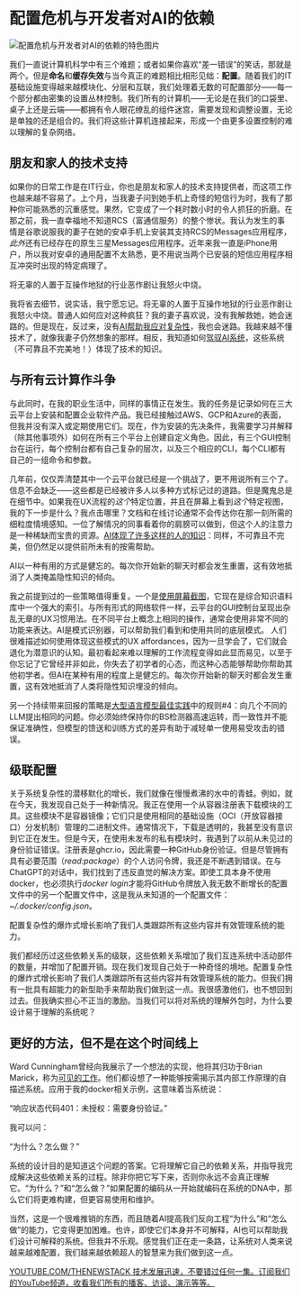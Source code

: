 # 配置危机与开发者对AI的依赖

![配置危机与开发者对AI的依赖的特色图片](https://cdn.thenewstack.io/media/2025/01/6160404d-osarugue-igbinoba-oofgkbu0g3o-unsplashb-1024x576.jpg)

我们一直说计算机科学中有三个难题；或者如果你喜欢“差一错误”的笑话，那就是两个。但是**命名**和**缓存失效**与当今真正的难题相比相形见绌：**配置**。随着我们的IT基础设施变得越来越模块化、分层和互联，我们处理着无数的可配置部分——每一个部分都由密集的设置丛林控制。我们所有的计算机——无论是在我们的口袋里、桌子上还是云端——都拥有令人眼花缭乱的组件迷宫，需要发现和调整设置，无论是单独的还是组合的。我们将这些计算机连接起来，形成一个由更多设置控制的难以理解的复杂网络。

## 朋友和家人的技术支持

如果你的日常工作是在IT行业，你也是朋友和家人的技术支持提供者，而这项工作也越来越不容易了。上个月，当我妻子问到她手机上奇怪的短信行为时，我有了那种你可能熟悉的沉重感觉。果然，它变成了一个耗时数小时的令人抓狂的折磨。在那之前，我一直幸福地不知道RCS（富通信服务）的整个惨状。我认为发生的事情是谷歌说服我的妻子在她的安卓手机上安装其支持RCS的Messages应用程序，*此外*还有已经存在的原生三星Messages应用程序。近年来我一直是iPhone用户，所以我对安卓的通用配置不太熟悉，更不用说当两个已安装的短信应用程序相互冲突时出现的特定病理了。

将无辜的人置于互操作地狱的行业恶作剧让我怒火中烧。

我将省去细节，说实话，我宁愿忘记。将无辜的人置于互操作地狱的行业恶作剧让我怒火中烧。普通人如何应对这种疯狂？我的妻子喜欢说，没有我解救她，她会迷路的。但是现在，反过来，没有[AI帮助我应对复杂性](https://thenewstack.io/choosing-when-to-use-or-not-use-llms-as-a-developer/)，我也会迷路。我越来越不懂技术了，就像我妻子仍然想象的那样。相反，我知道如何[驾驭AI系统](https://thenewstack.io/techniques-for-using-llms-to-help-write-a-postgres-function/)，这些系统（不可靠且不完美地！）体现了技术的知识。

## 与所有云计算作斗争

与此同时，在我的职业生活中，同样的事情正在发生。我的任务是记录如何在三大云平台上安装和配置企业软件产品。我已经接触过AWS、GCP和Azure的表面，但我并没有深入或定期使用它们。现在，作为安装的先决条件，我需要学习并解释（除其他事项外）如何在所有三个平台上创建自定义角色。因此，有三个GUI控制台在运行，每个控制台都有自己复杂的层次，以及三个相应的CLI，每个CLI都有自己的一组命令和参数。

几年前，仅仅弄清楚其中一个云平台就已经是一个挑战了，更不用说所有三个了。信息不会缺乏——这些都是已经被许多人以多种方式标记过的道路。但是魔鬼总是在细节中。如果我在UX流程的*这个*特定位置，并且在屏幕上看到*这个*特定视图，我的下一步是什么？我点击哪里？文档和在线讨论通常不会传达你在那一刻所需的细粒度情境感知。一位了解情况的同事看着你的肩膀可以做到，但这个人的注意力是一种稀缺而宝贵的资源。[AI体现了许多这样的人的知识](https://thenewstack.io/human-insight-llm-grunt-work-creative-publishing-solution/)：同样，不可靠且不完美，但仍然足以提供前所未有的按需帮助。

AI以一种有用的方式是健忘的。每次你开始新的聊天时都会发生重置，这有效地抵消了人类掩盖隐性知识的倾向。

我之前提到过的一些策略值得重复。一个是[使用屏幕截图](https://thenewstack.io/how-to-create-software-diagrams-with-chatgpt-and-claude/)，它现在是综合知识语料库中一个强大的索引。与所有形式的网络软件一样，云平台的GUI控制台呈现出杂乱无章的UX习惯用法。在不同平台上概念上相同的操作，通常会使用非常不同的功能来表达。AI是模式识别器，可以帮助我们看到和使用共同的底层模式。
人们很难描述如何使用体现这些模式的UX affordances，因为一旦学会了，它们就会退化为潜意识的认知。最初看起来难以理解的工作流程变得如此显而易见，以至于你忘记了它曾经并非如此，你失去了初学者的心态，而这种心态能够帮助你帮助其他初学者。但AI在某种有用的程度上是健忘的。每次你开始新的聊天时都会发生重置，这有效地抵消了人类将隐性知识埋没的倾向。

另一个持续带来回报的策略是[大型语言模型最佳实践](https://thenewstack.io/7-guiding-principles-for-working-with-llms/)中的规则#4：向几个不同的LLM提出相同的问题。你必须始终保持你的BS检测器高速运转，而一致性并不能保证准确性，但模型的馈送和训练方式的差异有助于减轻单一使用易受攻击的错误。

## 级联配置

关于系统复杂性的潜移默化的增长，我们就像在慢慢煮沸的水中的青蛙。例如，就在今天，我发现自己处于一种新情况。我正在使用一个从容器注册表下载模块的工具。这些模块不是容器镜像；它们只是使用相同的基础设施（OCI（开放容器接口）分发机制）管理的二进制文件。通常情况下，下载是透明的，我甚至没有意识到它正在发生。但是今天，在使用未发布的私有模块时，我遇到了以前从未见过的身份验证错误。注册表是ghcr.io，因此需要一种GitHub身份验证。但是尽管拥有具有必要范围（*read:package*）的个人访问令牌，我还是不断遇到错误。在与ChatGPT的对话中，我们找到了违反直觉的解决方案。即使工具本身不使用docker，也必须执行*docker login*才能将GitHub令牌放入我无数不断增长的配置文件中的另一个配置文件中，这是我从未知道的一个配置文件：*~/.docker/config.json*。

配置复杂性的爆炸式增长影响了我们人类跟踪所有这些内容并有效管理系统的能力。

我们都经历过这些依赖关系的级联，这些依赖关系增加了我们互连系统中活动部件的数量，并增加了配置开销。现在我们发现自己处于一种奇怪的境地。配置复杂性的爆炸式增长影响了我们人类跟踪所有这些内容并有效管理系统的能力。但我们拥有一批具有超能力的新型助手来帮助我们做到这一点。我很感激他们，也不想回到过去。但我确实担心不正当的激励。当我们可以将对系统的理解外包时，为什么要设计易于理解的系统呢？

## 更好的方法，但不是在这个时间线上

Ward Cunningham曾经向我展示了一个想法的实现，他将其归功于Brian Marick，称为[可见的工作](https://blog.jonudell.net/2008/03/04/)。他们都设想了一种能够按需揭示其内部工作原理的自描述系统。应用于我的docker相关示例，这意味着当系统说：

“响应状态代码401：未授权：需要身份验证。”

我可以问：

“为什么？怎么做？”

系统的设计目的是知道这个问题的答案。它将理解它自己的依赖关系，并指导我完成解决这些依赖关系的过程。除非你把它写下来，否则你永远不会真正理解它。“为什么？”和“怎么做？”如果配置的编码从一开始就编码在系统的DNA中，那么它们将更难构建，但更容易使用和维护。

当然，这是一个很难推销的东西，而且随着AI提高我们反向工程“为什么”和“怎么做”的能力，它变得更加困难。也许，即使它们本身并不可解释，AI也可以帮助我们设计可解释的系统。但我并不乐观。感觉我们正在走一条路，让系统对人类来说越来越难配置，我们越来越依赖超人的智慧来为我们做到这一点。

[YOUTUBE.COM/THENEWSTACK 技术发展迅速，不要错过任何一集。订阅我们的YouTube频道，收看我们所有的播客、访谈、演示等等。](https://youtube.com/thenewstack?sub_confirmation=1)